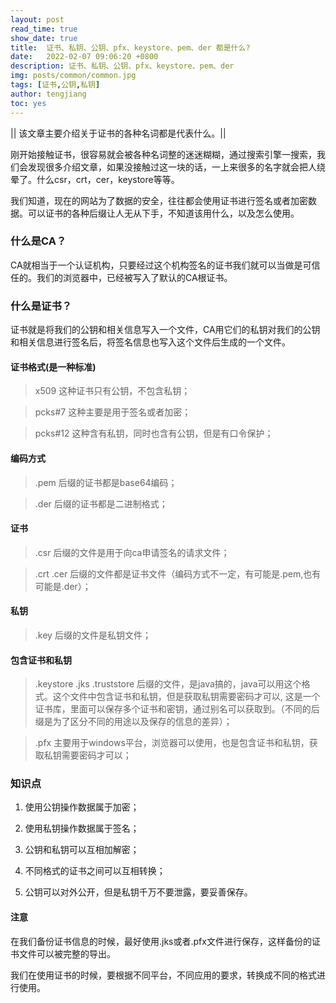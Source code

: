```yaml
---
layout: post
read_time: true
show_date: true
title:  证书、私钥、公钥、pfx、keystore、pem、der 都是什么?
date:   2022-02-07 09:06:20 +0800
description: 证书、私钥、公钥、pfx、keystore、pem、der
img: posts/common/common.jpg
tags: [证书,公钥,私钥]
author: tengjiang
toc: yes
---
```


|| 该文章主要介绍关于证书的各种名词都是代表什么。||

<!-- more -->

刚开始接触证书，很容易就会被各种名词整的迷迷糊糊，通过搜索引擎一搜索，我们会发现很多介绍文章，如果没接触过这一块的话，一上来很多的名字就会把人绕晕了。什么csr，crt，cer，keystore等等。

我们知道，现在的网站为了数据的安全，往往都会使用证书进行签名或者加密数据。可以证书的各种后缀让人无从下手，不知道该用什么，以及怎么使用。

### 什么是CA？

CA就相当于一个认证机构，只要经过这个机构签名的证书我们就可以当做是可信任的。我们的浏览器中，已经被写入了默认的CA根证书。

### 什么是证书？

证书就是将我们的公钥和相关信息写入一个文件，CA用它们的私钥对我们的公钥和相关信息进行签名后，将签名信息也写入这个文件后生成的一个文件。

#### 证书格式(是一种标准)
> x509            这种证书只有公钥，不包含私钥；

> pcks#7       这种主要是用于签名或者加密；

> pcks#12     这种含有私钥，同时也含有公钥，但是有口令保护；

#### 编码方式
> .pem 后缀的证书都是base64编码；

> .der   后缀的证书都是二进制格式；

#### 证书
> .csr              后缀的文件是用于向ca申请签名的请求文件；

> .crt    .cer     后缀的文件都是证书文件（编码方式不一定，有可能是.pem,也有可能是.der）；

#### 私钥
> .key   后缀的文件是私钥文件；

#### 包含证书和私钥
> .keystore  .jks   .truststore 后缀的文件，是java搞的，java可以用这个格式。这个文件中包含证书和私钥，但是获取私钥需要密码才可以, 这是一个证书库，里面可以保存多个证书和密钥，通过别名可以获取到。（不同的后缀是为了区分不同的用途以及保存的信息的差异）；

> .pfx 主要用于windows平台，浏览器可以使用，也是包含证书和私钥，获取私钥需要密码才可以；

### 知识点

1. 使用公钥操作数据属于加密；

2. 使用私钥操作数据属于签名；

3. 公钥和私钥可以互相加解密；

4. 不同格式的证书之间可以互相转换；

5. 公钥可以对外公开，但是私钥千万不要泄露，要妥善保存。

#### 注意

在我们备份证书信息的时候，最好使用.jks或者.pfx文件进行保存，这样备份的证书文件可以被完整的导出。

我们在使用证书的时候，要根据不同平台，不同应用的要求，转换成不同的格式进行使用。